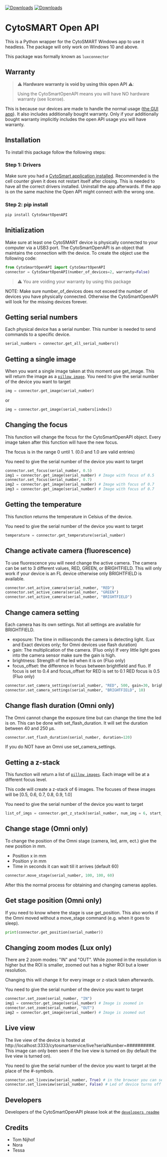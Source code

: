 [![Downloads](https://pepy.tech/badge/CytoSmartOpenAPI)](https://pepy.tech/project/CytoSmartOpenAPI)
[![Downloads](https://pepy.tech/badge/luxconnector)](https://pepy.tech/project/luxconnector)

# CytoSMART Open API

This is a Python wrapper for the CytoSMART Windows app to use it headless.
The package will only work on Windows 10 and above.

This package was formally known as `luxconnector`

## Warranty
> ⚠️ **Hardware warranty is void by using this open API** ⚠️:
> 
> Using the CytoSmartOpenAPI means you will have NO hardware warranty (see license).
 
This is because our devices are made to handle the normal usage ([the GUI app](http://download.cytosmart.com/)).
It also includes additionally bought warranty.
Only if your additionally bought warranty implicitly includes the open API usage you will have warranty.

## Installation

To install this package follow the following steps:


### Step 1: Drivers

Make sure you had a [CytoSmart application installed](http://download.cytosmart.com/).
Recommended is the cell counter given it does not restart itself after closing.
This is needed to have all the correct drivers installed.
Uninstall the app afterwards.
If the app is on the same machine the Open API might connect with the wrong one.

### Step 2: pip install

```cmd
pip install CytoSmartOpenAPI
```

## Initialization

Make sure at least one CytoSMART device is physically connected to your computer via a USB3 port.
The CytoSmartOpenAPI is an object that maintains the connection with the device.
To create the object use the following code:

```python
from CytoSmartOpenAPI import CytoSmartOpenAPI
connector = CytoSmartOpenAPI(number_of_devices=2, warranty=False)
```

> ⚠️ You are voiding your warranty by using this package

NOTE: Make sure number_of_devices does not exceed the number of devices you have physically connected.
Otherwise the CytoSmartOpenAPI will look for the missing devices forever.

## Getting serial numbers

Each physical device has a serial number.
This number is needed to send commands to a specific device.

```python
serial_numbers = connector.get_all_serial_numbers()
```

## Getting a single image

When you want a single image taken at this moment use get_image.
This will return the image as a [`pillow image`](https://pillow.readthedocs.io/en/stable/reference/Image.html).
You need to give the serial number of the device you want to target

```python
img = connector.get_image(serial_number)
```

or

```python
img = connector.get_image(serial_numbers[index])
```

## Changing the focus

This function will change the focus for the CytoSmartOpenAPI object.
Every image taken after this function will have the new focus.

The focus is in the range 0 until 1. (0.0 and 1.0 are valid entries)

You need to give the serial number of the device you want to target

```python
connector.set_focus(serial_number, 0.5)
img1 = connector.get_image(serial_number) # Image with focus of 0.5
connector.set_focus(serial_number, 0.7)
img2 = connector.get_image(serial_number) # Image with focus of 0.7
img3 = connector.get_image(serial_number) # Image with focus of 0.7
```

## Getting the temperature

This function returns the temperature in Celsius of the device.

You need to give the serial number of the device you want to target

```python
temperature = connector.get_temperature(serial_number)
```

## Change activate camera (fluorescence)

To use fluorescence you will need change the active camera.
The camera can be set to 3 different values, RED, GREEN, or BRIGHTFIELD.
This will only work if your device is an FL device otherwise only BRIGHTFIELD is available.

```python
connector.set_active_camera(serial_number, "RED")
connector.set_active_camera(serial_number, "GREEN")
connector.set_active_camera(serial_number, "BRIGHTFIELD")
```

## Change camera setting

Each camera has its own settings.
Not all settings are available for BRIGHTFIELD.

- exposure: The time in milliseconds the camera is detecting light. (Lux and Exact devices only; for Omni devices use flash duration)
- gain: The multiplication of the camera. (Fluo only)
  If very little light goes into the camera sensor make sure the gain is high.
- brightness: Strength of the led when it is on (Fluo only)
- focus_offset: the difference in focus between brightfield and fluo.
  If focus is set to 0.4 and focus_offset for RED is set to 0.1 RED focus is 0.5 (Fluo only)

```python
connector.set_camera_settings(serial_number, "RED", 500, gain=30, brightness=5000, focus_offset=0.0)
connector.set_camera_settings(serial_number, "BRIGHTFIELD", 10)
```

## Change flash duration (Omni only)

The Omni cannot change the exposure time but can change the time the led is on.
This can be done with set_flash_duration.
It will set the duration between 40 and 250 μs.

```python
connector.set_flash_duration(serial_number, duration=120)
```

If you do NOT have an Omni use set_camera_settings.

## Getting a z-stack

This function will return a list of [`pillow images`](https://pillow.readthedocs.io/en/stable/reference/Image.html).
Each image will be at a different focus level.

This code will create a z-stack of 6 images.
The focuses of these images will be [0.5, 0.6, 0.7, 0.8, 0.9, 1.0]

You need to give the serial number of the device you want to target

```python
list_of_imgs = connector.get_z_stack(serial_number, num_img = 6, start_focus = 0.5, stop_focus = 1)
```

## Change stage (Omni only)

To change the position of the Omni stage (camera, led, arm, ect.) give the new position in mm.

- Position x in mm
- Position y in mm
- Time in seconds it can wait till it arrives (default 60)

```python
connector.move_stage(serial_number, 100, 100, 60)
```

After this the normal process for obtaining and changing cameras applies.

## Get stage position (Omni only)

If you need to know where the stage is use get_position.
This also works if the Omni moved without a move_stage command (e.g. when it goes to sleep).

```python
print(connector.get_position(serial_number))
```

## Changing zoom modes (Lux only)

There are 2 zoom modes: "IN" and "OUT".
While zoomed in the resolution is higher but the ROI is smaller, zoomed out has a higher ROI but a lower resolution.

Changing this will change it for every image or z-stack taken afterwards.

You need to give the serial number of the device you want to target

```python
connector.set_zoom(serial_number, "IN")
img1 = connector.get_image(serial_number) # Image is zoomed in
connector.set_zoom(serial_number, "OUT")
img2 = connector.get_image(serial_number) # Image is zoomed out
```

## Live view

The live view of the device is hosted at http://localhost:3333/cytosmartservice/live?serialNumber=##########.
This image can only been seen if the live view is turned on (by default the live view is turned on).

You need to give the serial number of the device you want to target at the place of the #-symbols.

```python
connector.set_liveview(serial_number, True) # in the browser you can see the image being updated
connector.set_liveview(serial_number, False) # Led of device turns off till you take a picture
```

## Developers

Developers of the CytoSmartOpenAPI please look at the [`developers readme`](README_DEV.md)

## Credits

- Tom Nijhof
- Nora
- Tessa
